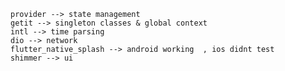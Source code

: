     provider --> state management
    getit --> singleton classes & global context
    intl --> time parsing
    dio --> network
    flutter_native_splash --> android working  , ios didnt test
    shimmer --> ui
    
  
